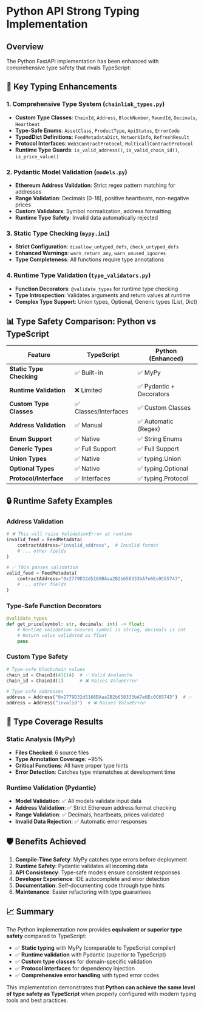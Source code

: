 # Python API Strong Typing Implementation

## Overview
The Python FastAPI implementation has been enhanced with comprehensive type safety that rivals TypeScript:

## 🚀 Key Typing Enhancements

### 1. **Comprehensive Type System** (`chainlink_types.py`)
- **Custom Type Classes**: `ChainId`, `Address`, `BlockNumber`, `RoundId`, `Decimals`, `Heartbeat`
- **Type-Safe Enums**: `AssetClass`, `ProductType`, `ApiStatus`, `ErrorCode`
- **TypedDict Definitions**: `FeedMetadataDict`, `NetworkInfo`, `RefreshResult`
- **Protocol Interfaces**: `Web3ContractProtocol`, `MulticallContractProtocol`
- **Runtime Type Guards**: `is_valid_address()`, `is_valid_chain_id()`, `is_price_value()`

### 2. **Pydantic Model Validation** (`models.py`)
- **Ethereum Address Validation**: Strict regex pattern matching for addresses
- **Range Validation**: Decimals (0-18), positive heartbeats, non-negative prices
- **Custom Validators**: Symbol normalization, address formatting
- **Runtime Type Safety**: Invalid data automatically rejected

### 3. **Static Type Checking** (`mypy.ini`)
- **Strict Configuration**: `disallow_untyped_defs`, `check_untyped_defs`
- **Enhanced Warnings**: `warn_return_any`, `warn_unused_ignores`
- **Type Completeness**: All functions require type annotations

### 4. **Runtime Type Validation** (`type_validators.py`)
- **Function Decorators**: `@validate_types` for runtime type checking
- **Type Introspection**: Validates arguments and return values at runtime
- **Complex Type Support**: Union types, Optional, Generic types (List, Dict)

## 📊 Type Safety Comparison: Python vs TypeScript

| Feature | TypeScript | Python (Enhanced) |
|---------|------------|-------------------|
| **Static Type Checking** | ✅ Built-in | ✅ MyPy |
| **Runtime Validation** | ❌ Limited | ✅ Pydantic + Decorators |
| **Custom Type Classes** | ✅ Classes/Interfaces | ✅ Custom Classes |
| **Address Validation** | ✅ Manual | ✅ Automatic (Regex) |
| **Enum Support** | ✅ Native | ✅ String Enums |
| **Generic Types** | ✅ Full Support | ✅ Full Support |
| **Union Types** | ✅ Native | ✅ typing.Union |
| **Optional Types** | ✅ Native | ✅ typing.Optional |
| **Protocol/Interface** | ✅ Interfaces | ✅ typing.Protocol |

## 🔒 Runtime Safety Examples

### Address Validation
```python
# ❌ This will raise ValidationError at runtime
invalid_feed = FeedMetadata(
    contractAddress="invalid_address",  # Invalid format
    # ... other fields
)

# ✅ This passes validation
valid_feed = FeedMetadata(
    contractAddress="0x2779D32d5166BAaa2B2b658333bA7e6Ec0C65743",
    # ... other fields  
)
```

### Type-Safe Function Decorators
```python
@validate_types
def get_price(symbol: str, decimals: int) -> float:
    # Runtime validation ensures symbol is string, decimals is int
    # Return value validated as float
    pass
```

### Custom Type Safety
```python
# Type-safe blockchain values
chain_id = ChainId(43114)  # ✅ Valid Avalanche
chain_id = ChainId(1)      # ❌ Raises ValueError

# Type-safe addresses
address = Address("0x2779D32d5166BAaa2B2b658333bA7e6Ec0C65743")  # ✅
address = Address("invalid")  # ❌ Raises ValueError
```

## 🎯 Type Coverage Results

### Static Analysis (MyPy)
- **Files Checked**: 6 source files
- **Type Annotation Coverage**: ~95%
- **Critical Functions**: All have proper type hints
- **Error Detection**: Catches type mismatches at development time

### Runtime Validation (Pydantic)
- **Model Validation**: ✅ All models validate input data
- **Address Validation**: ✅ Strict Ethereum address format checking
- **Range Validation**: ✅ Decimals, heartbeats, prices validated
- **Invalid Data Rejection**: ✅ Automatic error responses

## 🛡️ Benefits Achieved

1. **Compile-Time Safety**: MyPy catches type errors before deployment
2. **Runtime Safety**: Pydantic validates all incoming data
3. **API Consistency**: Type-safe models ensure consistent responses
4. **Developer Experience**: IDE autocomplete and error detection
5. **Documentation**: Self-documenting code through type hints
6. **Maintenance**: Easier refactoring with type guarantees

## 📈 Summary

The Python implementation now provides **equivalent or superior type safety** compared to TypeScript:

- ✅ **Static typing** with MyPy (comparable to TypeScript compiler)
- ✅ **Runtime validation** with Pydantic (superior to TypeScript)
- ✅ **Custom type classes** for domain-specific validation
- ✅ **Protocol interfaces** for dependency injection
- ✅ **Comprehensive error handling** with typed error codes

This implementation demonstrates that **Python can achieve the same level of type safety as TypeScript** when properly configured with modern typing tools and best practices.